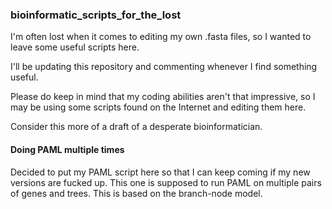 ### bioinformatic_scripts_for_the_lost
I'm often lost when it comes to editing my own .fasta files, so I wanted to leave some useful scripts here.

I'll be updating this repository and commenting whenever I find something useful.

Please do keep in mind that my coding abilities aren't that impressive, so I may be using some scripts found on the Internet and editing them here.

Consider this more of a draft of a desperate bioinformatician.


#### Doing PAML multiple times
Decided to put my PAML script here so that I can keep coming if my new versions are fucked up. This one is supposed to run PAML on multiple pairs of genes and trees. This is based on the branch-node model.
